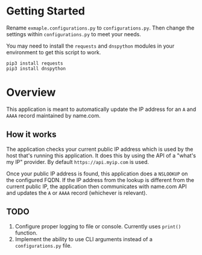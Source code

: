 # Getting Started

Rename `exmaple.configurations.py` to `configurations.py`.  Then change the settings within `configurations.py` to meet your needs.

You may need to install the `requests` and `dnspython` modules in your environment to get this script to work.
```
pip3 install requests
pip3 install dnspython
```


# Overview

This application is meant to automatically update the IP address for an `A` and `AAAA` record maintained by name.com.

## How it works

The application checks your current public IP address which is used by the host that's running this application.  It does this by using the API of a "what's my IP" provider.  By default `https://api.myip.com` is used.

Once your public IP address is found, this application does a `NSLOOKUP` on the configured FQDN.  If the IP address from the lookup is different from the current public IP, the application then communicates with name.com API and updates the `A` or `AAAA` record (whichever is relevant).

## TODO

1) Configure proper logging to file or console.  Currently uses `print()` function.
2) Implement the ability to use CLI arguments instead of a `configurations.py` file.
